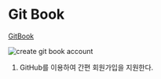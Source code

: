 # Git Book 


[GitBook](https://www.gitbook.com/)

![create git book account](image.png)
1. GitHub를 이용하여 간편 회원가입을 지원한다.